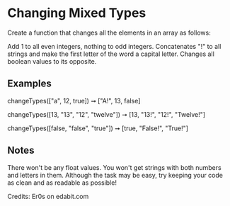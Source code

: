 # Changing Mixed Types

Create a function that changes all the elements in an array as follows:

Add 1 to all even integers, nothing to odd integers.
Concatenates "!" to all strings and make the first letter of the word a capital letter.
Changes all boolean values to its opposite.

## Examples

changeTypes(["a", 12, true]) ➞ ["A!", 13, false]

changeTypes([13, "13", "12", "twelve"]) ➞ [13, "13!", "12!", "Twelve!"]

changeTypes([false, "false", "true"]) ➞ [true, "False!", "True!"]

## Notes

There won't be any float values.
You won't get strings with both numbers and letters in them.
Although the task may be easy, try keeping your code as clean and as readable as possible!

Credits: Er0s on edabit.com
